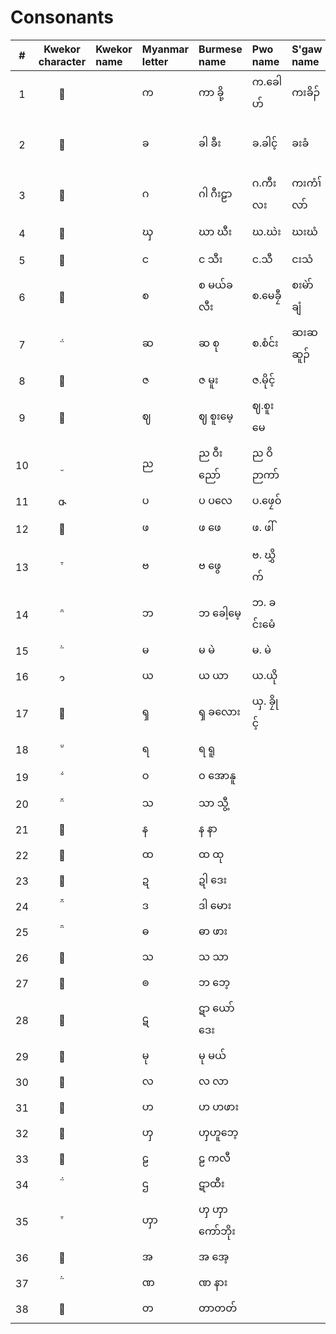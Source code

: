 # Consonants

| # | Kwekor character | Kwekor name | Myanmar letter | Burmese name | Pwo name | S'gaw name | Thai letter | Thai name | IPA | English name | Unicode name |
|:-:|:-:|:--|:--|:--|:--|:--|:--|:--|:--|:--|:--|
|1|||က|ကာ ခို့|က.ခေါဟ်|ကးခိၣ်|ก|กะ โค|/k/|ka kho|KA|
|2|||ခ|ခါ ခီး|ခ.ခါင့်|ခးခံ|ข|คะ คี|/kʰ/|kha khaing / kha khi|KHA|
|3|||ဂ|ဂါ ဂီးဠာ|ဂ.ကီးလး|ကးကံၢ်လာ်|ค|กะ กีลา|/g/|ga gilaa|GA|
|4|||ၰ|ဃာ ဃီး|ဃ.ဃဲး|ဃးဃံ|ฆ|ฆะ กระดูก|/x/|gha ghi|GHA|
|5|||င|င သီး|င.သီ|ငးသံ|ง|งะ ซี|/ŋ/|nga thi|NGA|
|6|||စ|စ မယ်ခလီး|စ.မေခၠီ|စးမဲာ်ချံ|จ|ซะ แหม่คลี|/s/|sa mekhli|CA|
|7|||ဆ|ဆ စု|စ.စံင်း|ဆးဆဆူၣ်|ซ|ซะ ซื่อ|/sʰ/|sa su|CHA|
|8|||ဇ|ဇ မူး|ဇ.မိုင့်|||||sa muu|JA|
|9|||ဈ|ဈ စူးမေ့|ဈ.စူးမေ|||||sa suumee|JHA|
|10|||ည|ည ဝီးညော်|ည ဝိဉာကာ်||||/ɲ/|nya winyo|NYA|
|11|||ပ|ပ ပလေ|ပ.ဖၠေဝ်||||/p/|pa ple|PA|
|12|||ဖ|ဖ ဖေ|ဖ. ဖါ်||/pʰ/|pha phe|PHA|
|13|||ဗ|ဗ ဖွေ|ဗ. ဃွှိက်|||/b/|ba bwe|BA|
|14|||ဘ|ဘ ခေါ့မေ့|ဘ. ခင်းမေံ||||ba khome||BHA|
|15|||မ|မ မဲ|မ. မဲ||||/m/|ma me|MA|
|16|||ယ|ယ ယာ|ယ.ယို||||/j/|ya yaa|YA|
|17|||ၡ|ၡ ခလေား|ယှ. ခၠိုင့်||||/s/|sa kloe|SHA|
|18|||ရ|ရ ရူ|||||/r/|ra ruu|RA|
|19|||ဝ|ဝ အောနူ|||||/w/|wa onuu|WA|
|20|||သ|သာ သွီ့|||||/θ/|tha thwi|THHA|
|21|||န|န နာ|||||/n/|na naa|NA|
|22|||ထ|ထ ထု|||||||THA|
|23|||ဍ|ဍါ ဒေး|||||||DDA|
|24|||ဒ|ဒါ မေား|||||||DA|
|25|||ဓ|ဓာ ဖား|||||||DHA|
|26|||သ|သ သာ|||||||SA|
|27|||ၜ|ဘ ဘေ့|||||||BBA|
|28|||ဋ|ဋာ ယော်ဒေး|||||||DDDA|
|29|||မု|မု မယ်|||||||MU|
|30|||လ|လ လာ|||||||LA|
|31|||ဟ|ဟ ဟဖား|||||||HA|
|32|||ၯ|ၯဟူဘေ့|||||||XA|
|33|||ဠ|ဠ ကလီ|||||||LLA|
|34|||ဌ|ဋာထီး|||||||TTHA|
|35|||ၯာ|ၯ ၯာကော်ဘိုး|||||||HHA|
|36|||အ|အ အေ့|||||||A|
|37|||ဏ|ဏ နား|||||||NNA|
|38|||တ|တာတတ်|||||||TTA|
